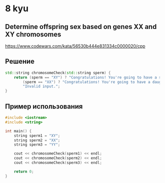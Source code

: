 # 8 kyu

## Determine offspring sex based on genes XX and XY chromosomes

https://www.codewars.com/kata/56530b444e831334c0000020/cpp

## Решение 

```C++
std::string chromosomeCheck(std::string sperm) {
    return (sperm == "XY") ? "Congratulations! You're going to have a son." :
        (sperm == "XX") ? "Congratulations! You're going to have a daughter." :
        "Invalid input.";
}
```
## Пример использования 

```C++
#include <iostream>
#include <string>

int main() {
    string sperm1 = "XY";
    string sperm2 = "XX";
    string sperm3 = "YY";

    cout << chromosomeCheck(sperm1) << endl; 
    cout << chromosomeCheck(sperm2) << endl; 
    cout << chromosomeCheck(sperm3) << endl; 

    return 0;
}
```